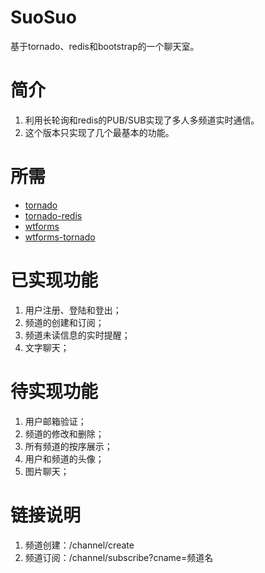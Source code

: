 SuoSuo
===========
基于tornado、redis和bootstrap的一个聊天室。

简介
===========
1. 利用长轮询和redis的PUB/SUB实现了多人多频道实时通信。
2. 这个版本只实现了几个最基本的功能。

所需
===========
 * [tornado](https://github.com/tornadoweb/tornado)
 * [tornado-redis](https://github.com/leporo/tornado-redis)
 * [wtforms](https://github.com/wtforms/wtforms)
 * [wtforms-tornado](https://github.com/puentesarrin/wtforms-tornado)

已实现功能
===========
1. 用户注册、登陆和登出；
2. 频道的创建和订阅；
3. 频道未读信息的实时提醒；
4. 文字聊天；

待实现功能
===========
1. 用户邮箱验证；
2. 频道的修改和删除；
3. 所有频道的按序展示；
4. 用户和频道的头像；
5. 图片聊天；

链接说明
===========
1. 频道创建：/channel/create
2. 频道订阅：/channel/subscribe?cname=频道名

